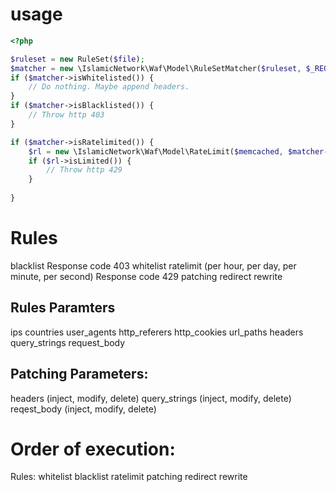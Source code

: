 # usage
```php
<?php

$ruleset = new RuleSet($file);
$matcher = new \IslamicNetwork\Waf\Model\RuleSetMatcher($ruleset, $_REQUEST, $_SERVER);
if ($matcher->isWhitelisted()) {
    // Do nothing. Maybe append headers.
}
if ($matcher->isBlacklisted()) {
    // Throw http 403
}

if ($matcher->isRatelimited()) {
    $rl = new \IslamicNetwork\Waf\Model\RateLimit($memcached, $matcher->getMatched()['rate'], $matcher->getMatched()['time']);
    if ($rl->isLimited()) {
        // Throw http 429
    }
    
}

```


# Rules

blacklist Response code 403
whitelist
ratelimit (per hour, per day, per minute, per second) Response code 429
patching
redirect
rewrite


## Rules Paramters
ips
countries
user_agents
http_referers
http_cookies
url_paths
headers
query_strings
request_body

## Patching Parameters:
headers (inject, modify, delete)
query_strings (inject, modify, delete)
reqest_body (inject, modify, delete)




# Order of execution:

Rules:
whitelist
blacklist
ratelimit
patching
redirect
rewrite
